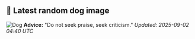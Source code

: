 ## 🐶 Latest random dog image
![Dog](https://images.dog.ceo/breeds/keeshond/n02112350_10338.jpg)
**Advice:** "Do not seek praise, seek criticism."
*Updated: 2025-09-02 04:40 UTC*
